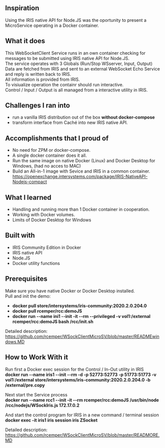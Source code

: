 ## Inspiration
Using the IRIS native API for Node.JS was the oportunity to present a MicroService operating in a Docker container.  

## What it does
This WebSocketClient Service runs in an own container checking for messages to be submitted using IRIS native API for Node.JS.  
The service operates with 3 Globals (Run/Stop WSserver, Input, Output)  
Data are fetched from IRIS and sent to an external WebSocket Echo Service and reply is written back to IRIS.  
All information is provided from IRIS.  
To visiualize operation the containr should run interactive.  
Control / Input / Output is all managed from a interactive utility in IRIS.     

## Challenges I ran into
- run a vanilla IRIS distribution out of the box __without docker-compose__
- transform interface from Caché into new IRIS native API. 

## Accomplishments that I proud of
- No need for ZPM or docker-compose.  
- A single docker container does it all.  
- Run the same image on native Docker (Linux) and Docker Desktop for Windows,
  (had no acces to MAC)  
- Build an All-in-1 image with Sevice and IRIS in a common container.  
  https://openexchange.intersystems.com/package/IRIS-NativeAPI-Nodejs-compact

## What I learned
- Handling and running more than 1 Docker container in cooperation.  
- Working with Docker volumes.  
- Limits of Docker Desktop for Windows    

## Built with
- IRIS Community Edition in Docker  
- IRIS native API  
- Node.JS  
- Docker utility functions

## Prerequisites
Make sure you have native Docker or Docker Desktop installed.  
Pull and init the demo:  

- __docker pull store/intersystems/iris-community:2020.2.0.204.0__  
- __docker pull rcemper/rcc:demoJS__   
- __docker run --name ini1 --init -it --rm --privileged -v vol1:/external rcemper/rcc:demoJS bash /rcc/init.sh__   

Detailed description: https://github.com/rcemper/WSockClientMicroSV/blob/master/READMEwindows.MD

## How to Work With it
Run first a Docker exec session for the Control / In-Out utility in IRIS     
__docker run --name iris1 --init --rm -d -p 52773:52773 -p 51773:51773 -v vol1:/external store/intersystems/iris-community:2020.2.0.204.0 -b /external/pre.copy__  

Next start the Service process   
__docker run --name rcc1 --init -it --rm rcemper/rcc:demoJS /usr/bin/node /rcc/nodejs/WSockIris.js 172.17.0.2__ 

And start the control program for IRIS in a new command / terminal session   
__docker exec -it iris1 iris session iris ZSocket__

Detailed description: https://github.com/rcemper/WSockClientMicroSV/blob/master/READMORE.MD  
